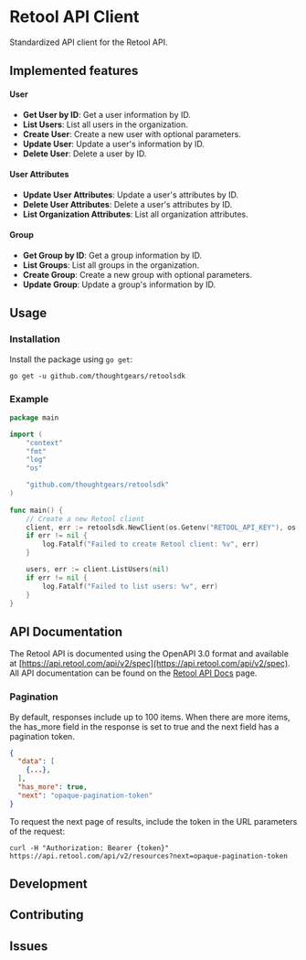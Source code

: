 # Retool API Client

Standardized API client for the Retool API.

## Implemented features

#### User

- **Get User by ID**: Get a user information by ID.
- **List Users**: List all users in the organization.
- **Create User**: Create a new user with optional parameters.
- **Update User**: Update a user's information by ID.
- **Delete User**: Delete a user by ID.

#### User Attributes

- **Update User Attributes**: Update a user's attributes by ID.
- **Delete User Attributes**: Delete a user's attributes by ID.
- **List Organization Attributes**: List all organization attributes.

#### Group

- **Get Group by ID**: Get a group information by ID.
- **List Groups**: List all groups in the organization.
- **Create Group**: Create a new group with optional parameters.
- **Update Group**: Update a group's information by ID.

## Usage

### Installation

Install the package using `go get`:

```shell
go get -u github.com/thoughtgears/retoolsdk
```

### Example

```go
package main

import (
    "context"
    "fmt"
    "log"
    "os"

    "github.com/thoughtgears/retoolsdk"
)
	
func main() {
    // Create a new Retool client
    client, err := retoolsdk.NewClient(os.Getenv("RETOOL_API_KEY"), os.Getenv("RETOOL_ENDPOINT"))
    if err != nil {
        log.Fatalf("Failed to create Retool client: %v", err)
    }

    users, err := client.ListUsers(nil)
    if err != nil {
        log.Fatalf("Failed to list users: %v", err)
    }
}
````

## API Documentation
The Retool API is documented using the OpenAPI 3.0 format and available at 
[https://api.retool.com/api/v2/spec](https://api.retool.com/api/v2/spec). All API documentation can be found on the 
[Retool API Docs](https://docs.retool.com/reference/api/v2/) page.

### Pagination

By default, responses include up to 100 items. When there are more items, the has_more field in the response is set to 
true and the next field has a pagination token.

```json
{
  "data": [
    {...},
  ],
  "has_more": true,
  "next": "opaque-pagination-token"
}
```

To request the next page of results, include the token in the URL parameters of the request:

```shell
curl -H "Authorization: Bearer {token}" https://api.retool.com/api/v2/resources?next=opaque-pagination-token
```

## Development

## Contributing

## Issues

